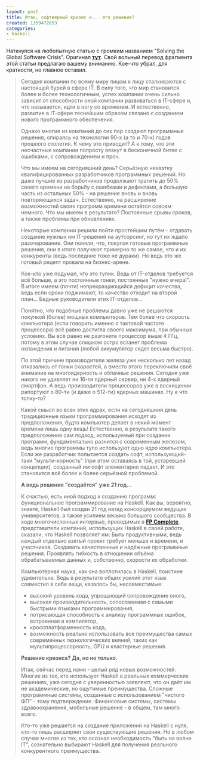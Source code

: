 ```yaml
---
layout: post
title: Итак, софтверный кризис и... его решение?
created: 1359472853
categories:
- haskell
---
```

Наткнулся на любопытную статью с громким названием "Solving the Global Software Crisis". Оригинал <strong><a href="http://fpcomplete.com/solving_the_software_crisis/">тут</a></strong>. Свой вольный перевод фрагмента этой статьи предлагаю вашему вниманию. Кое-что убрал, для краткости, но главное оставил.

<blockquote>
Сегодня компании по всему миру лицом к лицу сталкиваются с настоящей бурей в сфере IT. В силу того, что мир становится более и более технологичным, успех компании очень сильно зависит от способности оной компании развиваться в IT-сфере и, что называется, идти в ногу со временем. И естественно, развитие в IT-сфере теснейшим образом связано с созданием нового программного обеспечения.

Однако многие из компаний до сих пор создают программные решения, опираясь на технологии 90-х (а то и 70-х) годов прошлого столетия. К чему это приводит? А к тому, что эти несчастные компании попросту вязнут в бесконечной битве с ошибками, с сопровождением и проч. 

Что мы имеем на сегодняшний день? Серьёзную нехватку квалифицированных разработчиков программных решений. Но даже лучшие из разработчиков продолжают тратить до 50% своего времени на борьбу с ошибками и дефектами, а большую часть из остальных 50% - на решение вновь и вновь повторяющихся задач. Естественно, на расширение возможностей своих программ времени остаётся совсем немного. Что мы имеем в результате? Постоянные срывы сроков, а также проблемы при обновлениях.

Некоторые компании решили пойти простейшим путём - отдавать создание нужных им IT-решений на аутсорсинг, но тут их ждало разочарование. Они поняли, что, покупая готовые программные решения, они в итоге получают примерно то же самое, что и их конкуренты (ведь последние тоже не дураки). Но ведь это же готовый рецепт провала на бизнес-арене.

Кое-кто уже подумал, что это тупик. Ведь от IT-отделов требуется всё больше, а это постоянные гонки, постоянные "нужно вчера!". В итоге имеем (почти) непрекращающийся дефицит качества, ведь если сроки поджимают, то качество отходит на второй план… Бедные руководители этих IT-отделов…

Понятно, что подобные проблемы давно уже не решаются покупкой (более) мощных компьютеров. Тем более что скорость компьютера (если говорить именно о тактовой частоте процессора) всё равно достигла своего максимума, при обычных условиях. Вы всё равно не разгоните процессор выше 4 ГГц, потому в этом случае слишком остро встанет проблема охлаждения и питания (любой аккумулятор сядет весьма быстро).

По этой причине производители железа уже несколько лет назад отказались от гонки скоростей, а вместо этого переключили своё внимание на многоядерность и облачные решения. Сегодня уже никого не удивляет ни 16-ти ядерный сервер, ни 4-х ядерный смартфон. А ведь производители процессоров уже в восхищении рапортуют о 80-ти (и даже о 512-ти) ядерных машинах. Ну а что толку-то?

Какой смысл во всех этих ядрах, если на сегодняшний день традиционные языки программирования исходят из предположения, будто компьютер делает в некий момент времени лишь одну вещь! Естественно, в результате такого предположения сам подход, используемый при создании программ, фундаментально разнится с современным железом, ведь многие программы тупо используют одно ядро компьютера. Если же разработчик попытается создать софт, использующий-таки "мульти-корность" (при этом оставаясь в той, устаревшей концепции), созданный им софт элементарно падает. И это становится всё более и более серьёзной проблемой.

<strong>А ведь решение "создаётся" уже 21 год…</strong>

К счастью, есть иной подход к созданию программ: функциональное программирование на Haskell. Как вы, вероятно, знаете, Haskell был создан 21 год назад консорциумом ведущих университетов, а также усилием весьма большого сообщества. В ходе многочисленных интервью, проводимых в <strong><a href="http://fpcomplete.com">FP Complete</a></strong>, представители компаний, использущих Haskell в своей работе, сказали, что Haskell позволяет им:
Быть продуктивными, ведь каждый отдельно взятый проект требует меньше и времени, и участников.
Создавать качественные и надёжные программные решения.
Проявлять гибкость в отношении объёма обрабатываемых данных и, собственно, скорости их обработки.

Компьютерная наука, как она воплотилась в Haskell, поистине удивительна. Ведь в результате общих усилий этот язык совместил в себе вещи, казалось бы, несовместимые:
<ul>
 <li>высокий уровень кода, упрощающий сопровождение оного,</li>
 <li>высокая производительность, сопоставимая с самыми быстрыми языками программирования,</li>
 <li>потрясающая способность к анализу программных ошибок, встроенная в компилятор,</li>
 <li>кроссплатформенность кода,</li>
 <li>возможность реально использовать все преимущества самых современных технологических веяний, таких как мультипроцессорность, GPU и кластерные решения.</li>
</ul>

<strong>Решение кризиса? Да, но не только.</strong>

Итак, сейчас перед нами - целый ряд новых возможностей. Многие из тех, кто использует Haskell в реальных коммерческих решениях, уже сегодня с уверенностью заявляют, что он даёт им не академические, но ощутимые преимущества. Сложные программные системы, созданные с использованием "чистого ФП" - тому подтверждение. Финансовые системы, системы здравоохранения, мобильные решение - в общем, там много всего.

Кто-то уже решается на создание приложений на Haskell с нуля, кто-то лишь расширяет свои существующие решения. Но в любом случае многие из тех, кто осознал необходимость "быть на волне IT", сознательно выбирают Haskell для получения реального конкурентного преимущества.
</blockquote>
